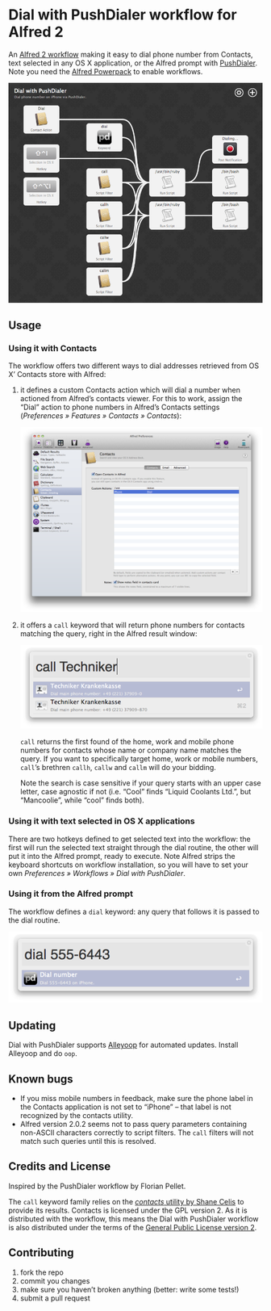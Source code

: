 # Dial with PushDialer workflow for Alfred 2

An [Alfred 2 workflow][alfred] making it easy to dial phone number from Contacts, text selected in any OS X application, or the Alfred prompt with [PushDialer][pushdialer]. Note you need the [Alfred Powerpack][alfred-powerpack] to enable workflows.

![Dial with PushDialer workflow overview](doc/pushdialer-workflow.png)

## Usage

### Using it with Contacts

The workflow offers two different ways to dial addresses retrieved from OS X’ Contacts store with Alfred:

1. it defines a custom Contacts action which will dial a number when actioned from Alfred’s contacts viewer. For this to work, assign the “Dial” action to phone numbers in Alfred’s Contacts settings (*Preferences » Features » Contacts » Contacts*):

    ![Alfred Contacts custom action settings](doc/pushdialer-contacts-settings.png)
    
2. it offers a `call` keyword that will return phone numbers for contacts matching the query, right in the Alfred result window:

    ![Alfred call keyword usage example](doc/pushdialer-call.png)
    
    `call` returns the first found of the home, work and mobile phone numbers for contacts whose name or company name matches the query. If you want to specifically target home, work or mobile numbers, `call`’s brethren `callh`, `callw` and `callm` will do your bidding.
    
    Note the search is case sensitive if your query starts with an upper case letter, case agnostic if not (i.e. “Cool” finds “Liquid Coolants Ltd.”, but “Mancoolie”, while “cool” finds both).

### Using it with text selected in OS X applications

There are two hotkeys defined to get selected text into the workflow: the first will run the selected text straight through the dial routine, the other will put it into the Alfred prompt, ready to execute. Note Alfred strips the keyboard shortcuts on workflow installation, so you will have to set your own *Preferences » Workflows » Dial with PushDialer*.

### Using it from the Alfred prompt

The workflow defines a `dial` keyword: any query that follows it is passed to the dial routine.

![Alfred dial keyword usage example](doc/pushdialer-dial.png)

## Updating

Dial with PushDialer supports [Alleyoop][alleyoop] for automated updates. Install Alleyoop and do `oop`.

## Known bugs

* If you miss mobile numbers in feedback, make sure the phone label in the Contacts application is not set to “iPhone” – that label is not recognized by the contacts utility.
* Alfred version 2.0.2 seems not to pass query parameters containing non-ASCII characters correctly to script filters. The `call` filters will not match such queries until this is resolved. 

## Credits and License

Inspired by the PushDialer workflow by Florian Pellet.

The `call` keyword family relies on the [*contacts* utility by Shane Celis][contacts-util] to provide its results. Contacts is licensed under the GPL version 2. As it is distributed with the workflow, this means the Dial with PushDialer workflow is also distributed under the terms of the [General Public License version 2][gpl2].

## Contributing

1. fork the repo
2. commit you changes
3. make sure you haven’t broken anything (better: write some tests!)
4. submit a pull request

[alfred]:           http://www.alfredapp.com
[alfred-powerpack]: http://www.alfredapp.com/powerpack/
[pushdialer]:       http://pushdialer.com
[alleyoop]:         http://alfred.daniel.sh/Workflows/Alleyoop.alfredworkflow
[contacts-util]:    http://www.gnufoo.org/contacts/contacts.html
[gpl2]:             http://www.gnu.org/licenses/gpl-2.0.html
